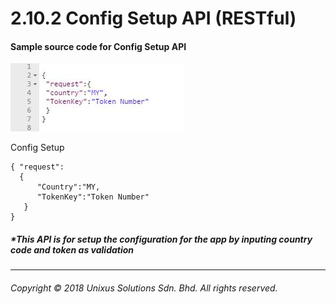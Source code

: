 # 2.10.2 Config Setup API \(RESTful\)



#### Sample source code for Config Setup API

![](/assets/confsetjson.JPG)

Config Setup 
```
{ "request":
  { 
      "Country":"MY,
      "TokenKey":"Token Number"  
   }
}

```



##### \*This API is for setup the configuration for the app by inputing country code and token as validation
---

###### Copyright © 2018 Unixus Solutions Sdn. Bhd. All rights reserved.





